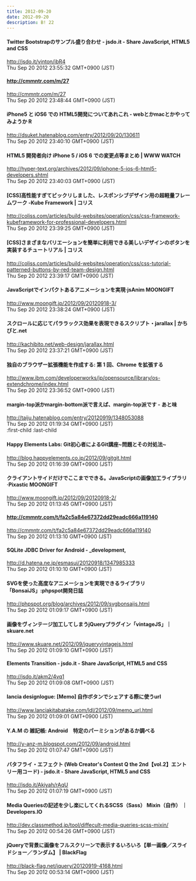 ```yaml
---
title: 2012-09-20
date: 2012-09-20
description: B! 22
---
```


#### Twitter Bootstrapのサンプル盛り合わせ - jsdo.it - Share JavaScript, HTML5 and CSS
http://jsdo.it/vinton/ibR4<br>
Thu Sep 20 2012 23:55:32 GMT+0900 (JST)<br>


#### http://cmmntr.com/m/27
http://cmmntr.com/m/27<br>
Thu Sep 20 2012 23:48:44 GMT+0900 (JST)<br>


#### iPhone5 と iOS6 での HTML5開発についてあれこれ - webとかmacとかやってみようか R
http://dsuket.hatenablog.com/entry/2012/09/20/130611<br>
Thu Sep 20 2012 23:40:10 GMT+0900 (JST)<br>


#### HTML5 開発者向け iPhone 5 / iOS 6 での変更点等まとめ | WWW WATCH
http://hyper-text.org/archives/2012/09/iphone-5-ios-6-html5-developers.shtml<br>
Thu Sep 20 2012 23:40:03 GMT+0900 (JST)<br>


####   [CSS]高性能すぎてビックリしました、レスポンシブデザイン用の超軽量フレームワーク -Kube Framework | コリス
http://coliss.com/articles/build-websites/operation/css/css-framework-kubeframework-for-professional-developers.html<br>
Thu Sep 20 2012 23:39:25 GMT+0900 (JST)<br>


####   [CSS]さまざまなバリエーションを簡単に利用できる美しいデザインのボタンを実装するチュートリアル | コリス
http://coliss.com/articles/build-websites/operation/css/css-tutorial-patterned-buttons-by-red-team-design.html<br>
Thu Sep 20 2012 23:39:17 GMT+0900 (JST)<br>


#### JavaScriptでインパクトあるアニメーションを実現·jsAnim MOONGIFT
http://www.moongift.jp/2012/09/20120918-3/<br>
Thu Sep 20 2012 23:38:24 GMT+0900 (JST)<br>


#### スクロールに応じてパララックス効果を表現できるスクリプト・jarallax | かちびと.net
http://kachibito.net/web-design/jarallax.html<br>
Thu Sep 20 2012 23:37:21 GMT+0900 (JST)<br>


#### 独自のブラウザー拡張機能を作成する: 第 1 回、Chrome を拡張する
http://www.ibm.com/developerworks/jp/opensource/library/os-extendchrome/index.html<br>
Thu Sep 20 2012 23:36:52 GMT+0900 (JST)<br>


#### margin-top派かmargin-bottom派で言えば、margin-top派です - あと味
http://taiju.hatenablog.com/entry/20120919/1348053088<br>
Thu Sep 20 2012 01:19:34 GMT+0900 (JST)<br>
:first-child :last-child


#### Happy Elements Labs: Git初心者によるGit講座~問題とその対処法~
http://blog.happyelements.co.jp/2012/09/gitgit.html<br>
Thu Sep 20 2012 01:16:39 GMT+0900 (JST)<br>


#### クライアントサイドだけでここまでできる。JavaScriptの画像加工ライブラリ·Pixastic MOONGIFT
http://www.moongift.jp/2012/09/20120918-2/<br>
Thu Sep 20 2012 01:13:45 GMT+0900 (JST)<br>


#### http://cmmntr.com/t/fa2c5a84e67372dd29eadc666a119140
http://cmmntr.com/t/fa2c5a84e67372dd29eadc666a119140<br>
Thu Sep 20 2012 01:13:10 GMT+0900 (JST)<br>


#### SQLite JDBC Driver for Android - _development,
http://d.hatena.ne.jp/esmasui/20120918/1347985333<br>
Thu Sep 20 2012 01:10:10 GMT+0900 (JST)<br>


#### SVGを使った高度なアニメーションを実現できるライブラリ「BonsaiJS」:phpspot開発日誌
http://phpspot.org/blog/archives/2012/09/svgbonsaijs.html<br>
Thu Sep 20 2012 01:09:17 GMT+0900 (JST)<br>


#### 画像をヴィンテージ加工してしまうjQueryプラグイン「vintageJS」｜skuare.net
http://www.skuare.net/2012/09/jqueryvintagejs.html<br>
Thu Sep 20 2012 01:09:10 GMT+0900 (JST)<br>


#### Elements Transition - jsdo.it - Share JavaScript, HTML5 and CSS
http://jsdo.it/akm2/4vq1<br>
Thu Sep 20 2012 01:09:08 GMT+0900 (JST)<br>


#### lancia designlogue: [Memo] 自作ボタンでシェアする際に使うurl
http://www.lanciakitabatake.com/ldl/2012/09/memo_url.html<br>
Thu Sep 20 2012 01:09:01 GMT+0900 (JST)<br>


#### Y.A.M の 雑記帳: Android　特定のパーミションがあるか調べる
http://y-anz-m.blogspot.com/2012/09/android.html<br>
Thu Sep 20 2012 01:07:47 GMT+0900 (JST)<br>


#### バタフライ・エフェクト (Web Creator's Contest Q the 2nd【vol.2】エントリー用コード) - jsdo.it - Share JavaScript, HTML5 and CSS
http://jsdo.it/Akiyah/rAqU<br>
Thu Sep 20 2012 01:07:19 GMT+0900 (JST)<br>


#### Media Queriesの記述を少し楽にしてくれるSCSS（Sass） Mixin（自作） ｜ Developers.IO
http://dev.classmethod.jp/tool/diffecult-media-queries-scss-mixin/<br>
Thu Sep 20 2012 00:54:26 GMT+0900 (JST)<br>


#### jQueryで背景に画像をフルスクリーンで表示するいろいろ【単一画像／スライドショー／ランダム】 | BlackFlag
http://black-flag.net/jquery/20120919-4168.html<br>
Thu Sep 20 2012 00:53:14 GMT+0900 (JST)<br>


